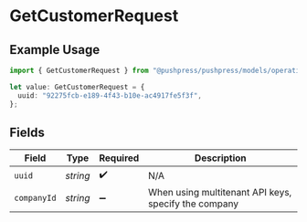 # GetCustomerRequest

## Example Usage

```typescript
import { GetCustomerRequest } from "@pushpress/pushpress/models/operations";

let value: GetCustomerRequest = {
  uuid: "92275fcb-e189-4f43-b10e-ac4917fe5f3f",
};
```

## Fields

| Field                                                | Type                                                 | Required                                             | Description                                          |
| ---------------------------------------------------- | ---------------------------------------------------- | ---------------------------------------------------- | ---------------------------------------------------- |
| `uuid`                                               | *string*                                             | :heavy_check_mark:                                   | N/A                                                  |
| `companyId`                                          | *string*                                             | :heavy_minus_sign:                                   | When using multitenant API keys, specify the company |